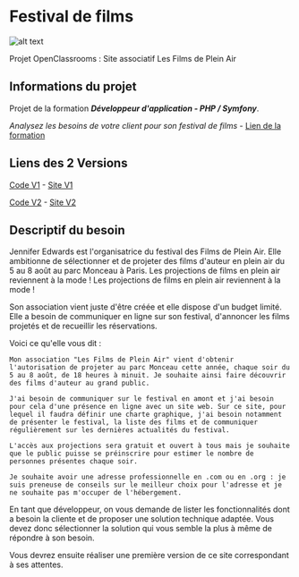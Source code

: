 # Festival de films #
  
![alt text](https://portfolio.damienvalade.fr/img/projects/Back-Films.jpg)
  
Projet OpenClassrooms : Site associatif Les Films de Plein Air
  
## Informations du projet ##
Projet de la formation ***Développeur d'application - PHP / Symfony***.  
  
*Analysez les besoins de votre client pour son festival de films* - [Lien de la formation](https://openclassrooms.com/fr/paths/59-developpeur-dapplication-php-symfony)  
  
## Liens des 2 Versions ##

[Code V1](https://github.com/damienvalade/OC-P3-FESTIVAL/tree/master/Festival)  -  [Site V1](https://festival.damienvalade.fr/)  

[Code V2](https://github.com/damienvalade/OC-P3-FESTIVAL/tree/master/TempFestival)  -  [Site V2](https://tempfestival.damienvalade.fr/)    
  
## Descriptif du besoin ##

Jennifer Edwards est l'organisatrice du festival des Films de Plein Air. Elle ambitionne de sélectionner et de projeter des films d'auteur en plein air du 5 au 8 août au parc Monceau à Paris.
Les projections de films en plein air reviennent à la mode !
Les projections de films en plein air reviennent à la mode !

Son association vient juste d'être créée et elle dispose d'un budget limité. Elle a besoin de communiquer en ligne sur son festival, d'annoncer les films projetés et de recueillir les réservations.

Voici ce qu'elle vous dit :

    Mon association "Les Films de Plein Air" vient d'obtenir l'autorisation de projeter au parc Monceau cette année, chaque soir du 5 au 8 août, de 18 heures à minuit. Je souhaite ainsi faire découvrir des films d'auteur au grand public.

    J'ai besoin de communiquer sur le festival en amont et j'ai besoin pour cela d'une présence en ligne avec un site web. Sur ce site, pour lequel il faudra définir une charte graphique, j'ai besoin notamment de présenter le festival, la liste des films et de communiquer régulièrement sur les dernières actualités du festival.

    L'accès aux projections sera gratuit et ouvert à tous mais je souhaite que le public puisse se préinscrire pour estimer le nombre de personnes présentes chaque soir.

    Je souhaite avoir une adresse professionnelle en .com ou en .org : je suis preneuse de conseils sur le meilleur choix pour l'adresse et je ne souhaite pas m'occuper de l'hébergement.

En tant que développeur, on vous demande de lister les fonctionnalités dont a besoin la cliente et de proposer une solution technique adaptée. Vous devez donc sélectionner la solution qui vous semble la plus à même de répondre à son besoin.

Vous devrez ensuite réaliser une première version de ce site correspondant à ses attentes.‌ 